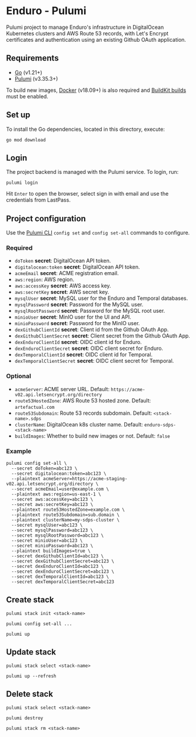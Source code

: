 # Enduro - Pulumi

Pulumi project to manage Enduro's infrastructure in DigitalOcean Kubernetes
clusters and AWS Route 53 records, with Let's Encrypt certificates and
authentication using an existing Github OAuth application.

## Requirements

- [Go] (v1.21+)
- [Pulumi] (v3.35.3+)

To build new images, [Docker] (v18.09+) is also required and [BuildKit builds]
must be enabled.

## Set up

To install the Go dependencies, located in this directory, execute:

```
go mod download
```

## Login

The project backend is managed with the Pulumi service. To login, run:

```
pulumi login
```

Hit `Enter` to open the browser, select sign in with email and use the
credentials from LastPass.

## Project configuration

Use the [Pulumi CLI] `config set` and `config set-all` commands to configure.

### Required

- `doToken` **secret**: DigitalOcean API token.
- `digitalocean:token` **secret**: DigitalOcean API token.
- `acmeEmail` **secret**: ACME registration email.
- `aws:region`: AWS region.
- `aws:accessKey` **secret**: AWS access key.
- `aws:secretKey` **secret**: AWS secret key.
- `mysqlUser` **secret**: MySQL user for the Enduro and Temporal databases.
- `mysqlPassword` **secret**: Password for the MySQL user.
- `mysqlRootPassword` **secret**: Password for the MySQL root user.
- `minioUser` **secret**: MinIO user for the UI and API.
- `minioPassword` **secret**: Password for the MinIO user.
- `dexGithubClientId` **secret**: Client id from the Github OAuth App.
- `dexGithubClientSecret` **secret**: Client secret from the Github OAuth App.
- `dexEnduroClientId` **secret**: OIDC client id for Enduro.
- `dexEnduroClientSecret` **secret**: OIDC client secret for Enduro.
- `dexTemporalClientId` **secret**: OIDC client id for Temporal.
- `dexTemporalClientSecret` **secret**: OIDC client secret for Temporal.

### Optional

- `acmeServer`: ACME server URL. Default: `https://acme-v02.api.letsencrypt.org/directory`
- `route53HostedZone`: AWS Route 53 hosted zone. Default: `artefactual.com`
- `route53Subdomain`: Route 53 records subdomain. Default: `<stack-name>.sdps`
- `clusterName`: DigitalOcean k8s cluster name. Default: `enduro-sdps-<stack-name>`
- `buildImages`: Whether to build new images or not. Default: `false`

### Example

```
pulumi config set-all \
  --secret doToken=abc123 \
  --secret digitalocean:token=abc123 \
  --plaintext acmeServer=https://acme-staging-v02.api.letsencrypt.org/directory \
  --secret acmeEmail=user@example.com \
  --plaintext aws:region=us-east-1 \
  --secret aws:accessKey=abc123 \
  --secret aws:secretKey=abc123 \
  --plaintext route53HostedZone=example.com \
  --plaintext route53Subdomain=sub.domain \
  --plaintext clusterName=my-sdps-cluster \
  --secret mysqlUser=abc123 \
  --secret mysqlPassword=abc123 \
  --secret mysqlRootPassword=abc123 \
  --secret minioUser=abc123 \
  --secret minioPassword=abc123 \
  --plaintext buildImages=true \
  --secret dexGithubClientId=abc123 \
  --secret dexGithubClientSecret=abc123 \
  --secret dexEnduroClientId=abc123 \
  --secret dexEnduroClientSecret=abc123 \
  --secret dexTemporalClientId=abc123 \
  --secret dexTemporalClientSecret=abc123
```

## Create stack

```
pulumi stack init <stack-name>

pulumi config set-all ...

pulumi up
```

## Update stack

```
pulumi stack select <stack-name>

pulumi up --refresh
```

## Delete stack

```
pulumi stack select <stack-name>

pulumi destroy

pulumi stack rm <stack-name>
```

[go]: https://go.dev/doc/install
[pulumi]: https://www.pulumi.com/docs/get-started/install/
[docker]: https://docs.docker.com/get-docker/
[buildkit builds]: https://docs.docker.com/develop/develop-images/build_enhancements/
[pulumi cli]: https://www.pulumi.com/docs/reference/cli/
